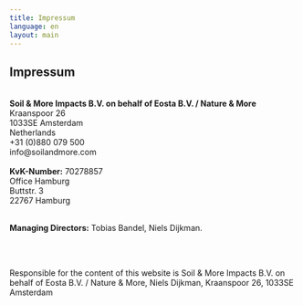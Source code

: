 ```yaml
---
title: Impressum
language: en
layout: main
---
```


<div class="container">
<h2 class="intro">Impressum</h2>
<br>
<strong>Soil & More Impacts B.V. on behalf of Eosta B.V. / Nature & More</strong>
<br>
Kraanspoor 26
<br>
1033SE Amsterdam
<br>
Netherlands
<br>
+31 (0)880 079 500
<br>
info@soilandmore.com
<br>
<br>
<strong>KvK-Number:</strong> 70278857

 
<br>
Office Hamburg
<br>
Buttstr. 3
<br>
22767 Hamburg
<br>
<br>

 
<strong>Managing Directors:</strong>
Tobias Bandel, Niels Dijkman.

<br>
<br>
<p>Responsible for the content of this website is Soil & More Impacts B.V. on behalf of Eosta B.V. / Nature & More, Niels Dijkman, Kraanspoor 26, 1033SE Amsterdam</p>

 

</div>